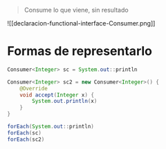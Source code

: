 > Consume lo que viene, sin resultado

![[declaracion-functional-interface-Consumer.png]]

# Formas de representarlo

```java
Consumer<Integer> sc = System.out::println
```

```java
Consumer<Integer> sc2 = new Consumer<Integer>() {
	@Override
	void accept(Integer x) {
		System.out.println(x)
	}
}
```

```java
forEach(System.out::println)
forEach(sc)
forEach(sc2)
```

